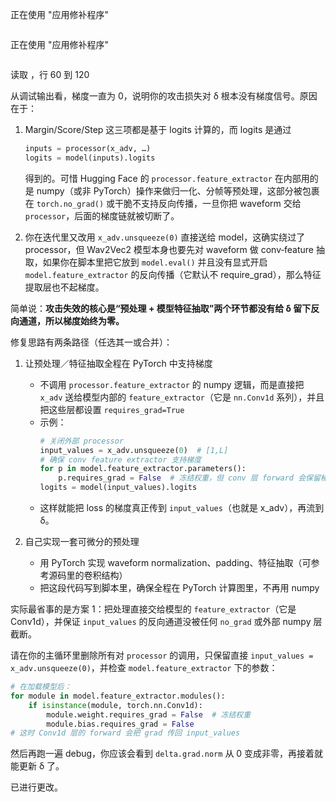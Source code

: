正在使用 "应用修补程序"


```

```


正在使用 "应用修补程序"


```

```


读取 [](file:///d%3A/code/python/attack/attack/attack_sh.py#60-60)，行 60 到 120

从调试输出看，梯度一直为 0，说明你的攻击损失对 δ 根本没有梯度信号。原因在于：

1. Margin/Score/Step 这三项都是基于 logits 计算的，而 logits 是通过  
   ```python
   inputs = processor(x_adv, …)
   logits = model(inputs).logits
   ```  
   得到的。可惜 Hugging Face 的 `processor.feature_extractor` 在内部用的是 numpy（或非 PyTorch）操作来做归一化、分帧等预处理，这部分被包裹在 `torch.no_grad()` 或干脆不支持反向传播，一旦你把 waveform 交给 `processor`，后面的梯度链就被切断了。

2. 你在迭代里又改用 `x_adv.unsqueeze(0)` 直接送给 model，这确实绕过了 processor，但 Wav2Vec2 模型本身也要先对 waveform 做 conv‐feature 抽取，如果你在脚本里把它放到 `model.eval()` 并且没有显式开启 `model.feature_extractor` 的反向传播（它默认不 require_grad），那么特征提取层也不起梯度。

简单说：**攻击失效的核心是“预处理 + 模型特征抽取”两个环节都没有给 δ 留下反向通道，所以梯度始终为零。**

修复思路有两条路径（任选其一或合并）：

1. 让预处理／特征抽取全程在 PyTorch 中支持梯度  
   - 不调用 `processor.feature_extractor` 的 numpy 逻辑，而是直接把 `x_adv` 送给模型内部的 `feature_extractor`（它是 `nn.Conv1d` 系列），并且把这些层都设置 `requires_grad=True`  
   - 示例：  
     ```python
     # 关闭外部 processor
     input_values = x_adv.unsqueeze(0)  # [1,L]
     # 确保 conv feature extractor 支持梯度
     for p in model.feature_extractor.parameters():
         p.requires_grad = False  # 冻结权重，但 conv 层 forward 会保留梯度到输入
     logits = model(input_values).logits
     ```
   - 这样就能把 loss 的梯度真正传到 `input_values`（也就是 x_adv），再流到 δ。

2. 自己实现一套可微分的预处理  
   - 用 PyTorch 实现 waveform normalization、padding、特征抽取（可参考源码里的卷积结构）  
   - 把这段代码写到脚本里，确保全程在 PyTorch 计算图里，不再用 numpy

实际最省事的是方案 1：把处理直接交给模型的 `feature_extractor`（它是 Conv1d），并保证 `input_values` 的反向通道没被任何 `no_grad` 或外部 numpy 层截断。  

请在你的主循环里删除所有对 `processor` 的调用，只保留直接 `input_values = x_adv.unsqueeze(0)`，并检查 `model.feature_extractor` 下的参数：

```python
# 在加载模型后：
for module in model.feature_extractor.modules():
    if isinstance(module, torch.nn.Conv1d):
        module.weight.requires_grad = False  # 冻结权重
        module.bias.requires_grad = False
# 这时 Conv1d 层的 forward 会把 grad 传回 input_values
```

然后再跑一遍 debug，你应该会看到 `delta.grad.norm` 从 0 变成非零，再接着就能更新 δ 了。  

已进行更改。